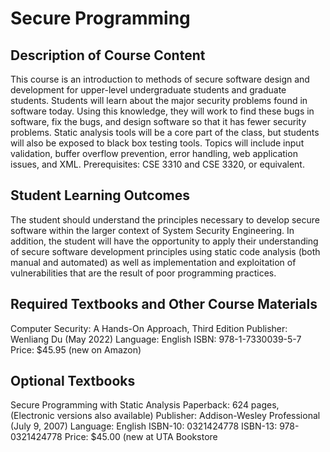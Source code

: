 # Secure Programming  

## Description of Course Content
This course is an introduction to methods of secure software design and development for upper-level
undergraduate students and graduate students. Students will learn about the major security problems
found in software today. Using this knowledge, they will work to find these bugs in software, fix the bugs,
and design software so that it has fewer security problems. Static analysis tools will be a core part of the
class, but students will also be exposed to black box testing tools. Topics will include input validation,
buffer overflow prevention, error handling, web application issues, and XML. Prerequisites: CSE 3310
and CSE 3320, or equivalent.  


## Student Learning Outcomes
The student should understand the principles necessary to develop secure software within the larger
context of System Security Engineering. In addition, the student will have the opportunity to apply their
understanding of secure software development principles using static code analysis (both manual and
automated) as well as implementation and exploitation of vulnerabilities that are the result of poor
programming practices.  

## Required Textbooks and Other Course Materials
Computer Security: A Hands-On Approach, Third Edition
Publisher: Wenliang Du (May 2022)
Language: English
ISBN: 978-1-7330039-5-7
Price: $45.95 (new on Amazon)

## Optional Textbooks
Secure Programming with Static Analysis
Paperback: 624 pages, (Electronic versions also available)
Publisher: Addison-Wesley Professional (July 9, 2007)
Language: English
ISBN-10: 0321424778
ISBN-13: 978-0321424778
Price: $45.00 (new at UTA Bookstore